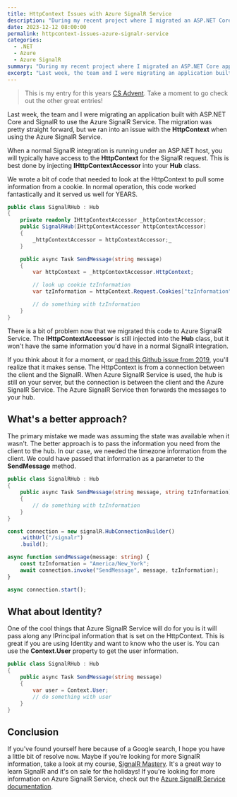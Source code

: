 ```yaml
---
title: HttpContext Issues with Azure SignalR Service
description: "During my recent project where I migrated an ASP.NET Core application to Azure SignalR Service, I encountered a notable issue with HttpContext. In standard ASP.NET SignalR setups, I could easily access HttpContext via IHttpContextAccessor in my Hub class. This approach had been working flawlessly for me for years. However, after the migration to Azure SignalR Service, I noticed that IHttpContextAccessor didn't provide the same level of information. This change is understandable, considering the connection in Azure SignalR Service is between the client and Azure, rather than directly to my server's hub. To adapt, I shifted my strategy to directly pass essential data, such as timezone information, from the client to the hub. This method of passing parameters directly turned out to be a more efficient solution. Additionally, I appreciated how Azure SignalR Service manages IPrincipal information from HttpContext, which is useful for identity management using the Context.User property. This experience was a valuable addition to my ongoing journey of mastering evolving technologies in the .NET and Azure ecosystems."
date: 2023-12-12 08:00:00
permalink: httpcontext-issues-azure-signalr-service
categories:
  - .NET
  - Azure
  - Azure SignalR
summary: "During my recent project where I migrated an ASP.NET Core application to Azure SignalR Service, I encountered a notable issue with HttpContext. In standard ASP.NET SignalR setups, I could easily access HttpContext via IHttpContextAccessor in my Hub class. This approach had been working flawlessly for me for years. However, after the migration to Azure SignalR Service, I noticed that IHttpContextAccessor didn't provide the same level of information. This change is understandable, considering the connection in Azure SignalR Service is between the client and Azure, rather than directly to my server's hub. To adapt, I shifted my strategy to directly pass essential data, such as timezone information, from the client to the hub. This method of passing parameters directly turned out to be a more efficient solution. Additionally, I appreciated how Azure SignalR Service manages IPrincipal information from HttpContext, which is useful for identity management using the Context.User property. This experience was a valuable addition to my ongoing journey of mastering evolving technologies in the .NET and Azure ecosystems."
excerpt: "Last week, the team and I were migrating an application built with ASP.NET Core and SignalR to use the Azure SignalR Service. We ran into an issue with the HttpContext when using Azure SignalR Service. Unlike in a normal SignalR integration, where you can access HttpContext via IHttpContextAccessor in the Hub class, with Azure SignalR Service the connection changes, affecting the available HttpContext data. This required a shift in our approach, leading us to directly pass the necessary information from the client to the hub."
---
```


> This is my entry for this years [CS Advent](https://www.csadvent.christmas/).  Take a moment to go check out the other great entries!

Last week, the team and I were migrating an application built with ASP.NET Core and SignalR to use the Azure SignalR Service.  The migration was pretty straight forward, but we ran into an issue with the **HttpContext** when using the Azure SignalR Service.

When a normal SignalR integration is running under an ASP.NET host, you will typically have access to the **HttpContext** for the SignalR request.  This is best done by injecting **IHttpContextAccessor** into your **Hub** class.

We wrote a bit of code that needed to look at the HttpContext to pull some information from a cookie. In normal operation, this code worked fantastically and it served us well for YEARS.

```csharp
public class SignalRHub : Hub
{
    private readonly IHttpContextAccessor _httpContextAccessor;
    public SignalRHub(IHttpContextAccessor httpContextAccessor)
    {
        _httpContextAccessor = httpContextAccessor;_
    }

    public async Task SendMessage(string message)
    {
        var httpContext = _httpContextAccessor.HttpContext;

        // look up cookie tzInformation
        var tzInformation = httpContext.Request.Cookies["tzInformation"];

        // do something with tzInformation
    }
}
```

There is a bit of problem now that we migrated this code to Azure SignalR Service. The **IHttpContextAccessor** is still injected into the **Hub** class, but it won't have the same information you'd have in a normal SignalR integration.

If you think about it for a moment, or [read this Github issue from 2019](https://github.com/dotnet/aspnetcore/issues/12535), you'll realize that it makes sense.  The HttpContext is from a connection between the client and the SignalR. When Azure SignalR Service is used, the hub is still on your server, but the connection is between the client and the Azure SignalR Service.  The Azure SignalR Service then forwards the messages to your hub.  


## What's a better approach?  

The primary mistake we made was assuming the state was available when it wasn't.  The better approach is to pass the information you need from the client to the hub.  In our case, we needed the timezone information from the client.  We could have passed that information as a parameter to the **SendMessage** method.

```csharp
public class SignalRHub : Hub
{
    public async Task SendMessage(string message, string tzInformation)
    {
        // do something with tzInformation
    }
}
```

```typescript
const connection = new signalR.HubConnectionBuilder()
    .withUrl("/signalr")
    .build();

async function sendMessage(message: string) {
    const tzInformation = "America/New_York";
    await connection.invoke("SendMessage", message, tzInformation);
}

async connection.start();
```

## What about Identity?  

One of the cool things that Azure SignalR Service will do for you is it will pass along any IPrincipal information that is set on the HttpContext.  This is great if you are using Identity and want to know who the user is.  You can use the **Context.User** property to get the user information.

```csharp
public class SignalRHub : Hub
{
    public async Task SendMessage(string message)
    {
        var user = Context.User;
        // do something with user
    }
}
```

## Conclusion

If you've found yourself here because of a Google search, I hope you have a little bit of resolve now.  Maybe if you're looking for more SignalR information, take a look at my course, [SignalR Mastery](https://signalrmastery.com).  It's a great way to learn SignalR and it's on sale for the holidays!  If you're looking for more information on Azure SignalR Service, check out the [Azure SignalR Service documentation](https://docs.microsoft.com/en-us/azure/azure-signalr/).  
